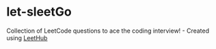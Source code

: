# let-sleetGo
Collection of LeetCode questions to ace the coding interview! - Created using [LeetHub](https://github.com/QasimWani/LeetHub)
